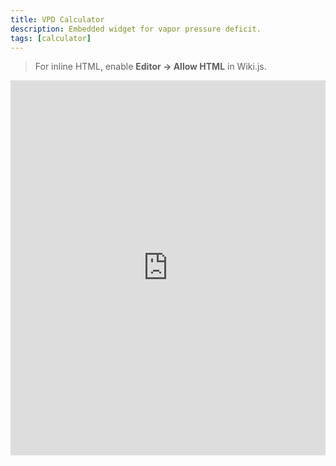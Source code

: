 ```yaml
---
title: VPD Calculator
description: Embedded widget for vapor pressure deficit.
tags: [calculator]
---
```


> For inline HTML, enable **Editor → Allow HTML** in Wiki.js.

<iframe src="https://example.com/vpd.html" width="100%" height="600" loading="lazy" style="border:0"></iframe>
